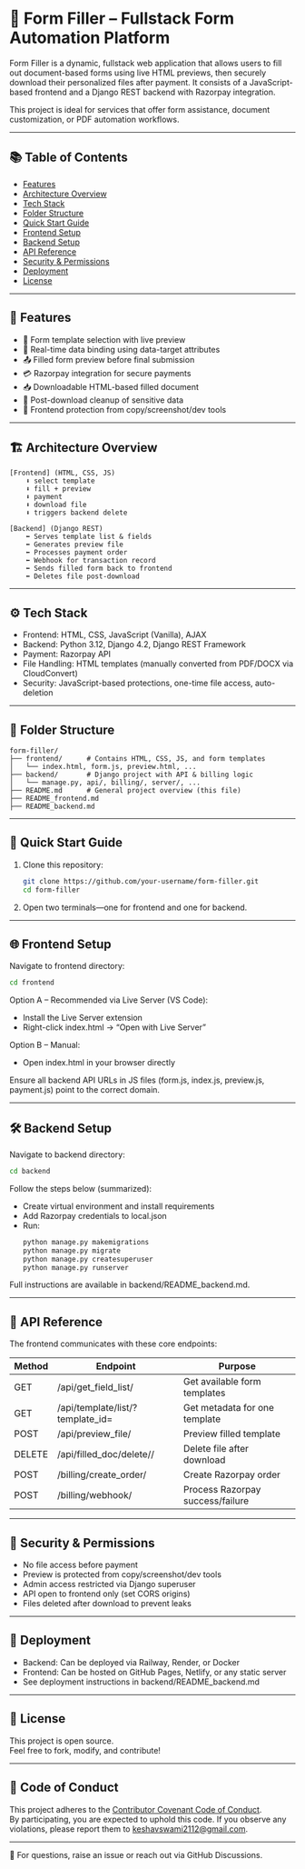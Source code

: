 # 📝 Form Filler – Fullstack Form Automation Platform

Form Filler is a dynamic, fullstack web application that allows users to fill out document-based forms using live HTML previews, then securely download their personalized files after payment. It consists of a JavaScript-based frontend and a Django REST backend with Razorpay integration.

This project is ideal for services that offer form assistance, document customization, or PDF automation workflows.

---

## 📚 Table of Contents

- [Features](#features)
- [Architecture Overview](#architecture-overview)
- [Tech Stack](#tech-stack)
- [Folder Structure](#folder-structure)
- [Quick Start Guide](#quick-start-guide)
- [Frontend Setup](#frontend-setup)
- [Backend Setup](#backend-setup)
- [API Reference](#api-reference)
- [Security & Permissions](#security--permissions)
- [Deployment](#deployment)
- [License](#license)

---

## 🚀 Features

- 🧾 Form template selection with live preview
- 🧠 Real-time data binding using data-target attributes
- 📤 Filled form preview before final submission
- 💳 Razorpay integration for secure payments
- 📥 Downloadable HTML-based filled document
- 🧼 Post-download cleanup of sensitive data
- 🔐 Frontend protection from copy/screenshot/dev tools

---

## 🏗 Architecture Overview

```text
[Frontend] (HTML, CSS, JS)
    ⬇️ select template
    ⬇️ fill + preview
    ⬇️ payment
    ⬇️ download file
    ⬇️ triggers backend delete

[Backend] (Django REST)
    ⬅️ Serves template list & fields
    ⬅️ Generates preview file
    ⬅️ Processes payment order
    ⬅️ Webhook for transaction record
    ⬅️ Sends filled form back to frontend
    ⬅️ Deletes file post-download
```

---

## ⚙️ Tech Stack

- Frontend: HTML, CSS, JavaScript (Vanilla), AJAX
- Backend: Python 3.12, Django 4.2, Django REST Framework
- Payment: Razorpay API
- File Handling: HTML templates (manually converted from PDF/DOCX via CloudConvert)
- Security: JavaScript-based protections, one-time file access, auto-deletion

---

## 📁 Folder Structure

```
form-filler/
├── frontend/      # Contains HTML, CSS, JS, and form templates
│   └── index.html, form.js, preview.html, ...
├── backend/       # Django project with API & billing logic
│   └── manage.py, api/, billing/, server/, ...
├── README.md      # General project overview (this file)
├── README_frontend.md
├── README_backend.md
```

---

## 🧪 Quick Start Guide

1. Clone this repository:
   ```bash
   git clone https://github.com/your-username/form-filler.git
   cd form-filler
   ```

2. Open two terminals—one for frontend and one for backend.

---

## 🌐 Frontend Setup

Navigate to frontend directory:

```bash
cd frontend
```

Option A – Recommended via Live Server (VS Code):

- Install the Live Server extension
- Right-click index.html → “Open with Live Server”

Option B – Manual:

- Open index.html in your browser directly

Ensure all backend API URLs in JS files (form.js, index.js, preview.js, payment.js) point to the correct domain.

---

## 🛠 Backend Setup

Navigate to backend directory:

```bash
cd backend
```

Follow the steps below (summarized):

- Create virtual environment and install requirements
- Add Razorpay credentials to local.json
- Run:
  ```bash
  python manage.py makemigrations
  python manage.py migrate
  python manage.py createsuperuser
  python manage.py runserver
  ```

Full instructions are available in backend/README_backend.md.

---

## 📡 API Reference

The frontend communicates with these core endpoints:

| Method | Endpoint                         | Purpose                             |
|--------|----------------------------------|-------------------------------------|
| GET    | /api/get_field_list/             | Get available form templates        |
| GET    | /api/template/list/?template_id= | Get metadata for one template       |
| POST   | /api/preview_file/               | Preview filled template             |
| DELETE | /api/filled_doc/delete/<id>/     | Delete file after download          |
| POST   | /billing/create_order/           | Create Razorpay order               |
| POST   | /billing/webhook/                | Process Razorpay success/failure    |

---

## 🔐 Security & Permissions

- No file access before payment
- Preview is protected from copy/screenshot/dev tools
- Admin access restricted via Django superuser
- API open to frontend only (set CORS origins)
- Files deleted after download to prevent leaks

---

## 🚀 Deployment

- Backend: Can be deployed via Railway, Render, or Docker
- Frontend: Can be hosted on GitHub Pages, Netlify, or any static server
- See deployment instructions in backend/README_backend.md

---

## 📄 License

This project is open source.  
Feel free to fork, modify, and contribute!

---

## 📜 Code of Conduct

This project adheres to the [Contributor Covenant Code of Conduct](./CODE_OF_CONDUCT.md).  
By participating, you are expected to uphold this code. If you observe any violations, please report them to keshavswami2112@gmail.com.

---

👋 For questions, raise an issue or reach out via GitHub Discussions.
